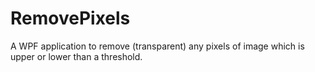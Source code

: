 # RemovePixels
A WPF application to remove (transparent) any pixels of image which is upper or lower than a threshold.
